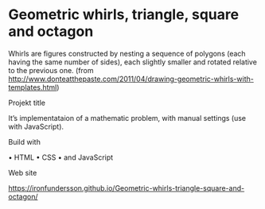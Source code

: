 ﻿# Geometric whirls, triangle, square and octagon

Whirls are figures constructed by nesting a sequence of polygons (each having the same number of sides), each slightly smaller and rotated relative to the previous one. (from http://www.donteatthepaste.com/2011/04/drawing-geometric-whirls-with-templates.html)



Projekt title

It’s implementataion of a mathematic problem, with manual settings (use with JavaScript).



Build with

• HTML
• CSS
• and JavaScript

Web site

https://ironfundersson.github.io/Geometric-whirls-triangle-square-and-octagon/



